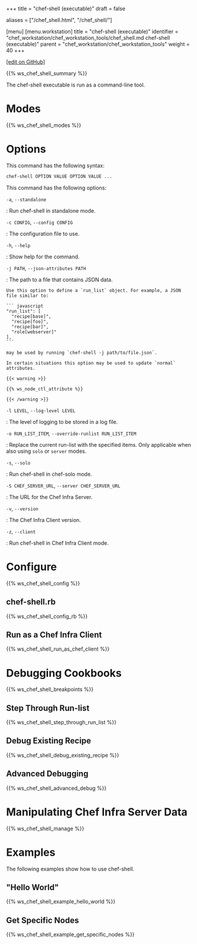 +++
title = "chef-shell (executable)"
draft = false

aliases = ["/chef_shell.html", "/chef_shell/"]

[menu]
  [menu.workstation]
    title = "chef-shell (executable)"
    identifier = "chef_workstation/chef_workstation_tools/chef_shell.md chef-shell (executable)"
    parent = "chef_workstation/chef_workstation_tools"
    weight = 40
+++

[\[edit on GitHub\]](https://github.com/chef/chef-workstation/blob/master/www/content/workstation/ctl_chef_shell.md)

{{% ws_chef_shell_summary %}}

The chef-shell executable is run as a command-line tool.

Modes
=====

{{% ws_chef_shell_modes %}}

Options
=======

This command has the following syntax:

``` bash
chef-shell OPTION VALUE OPTION VALUE ...
```

This command has the following options:

`-a`, `--standalone`

:   Run chef-shell in standalone mode.

`-c CONFIG`, `--config CONFIG`

:   The configuration file to use.

`-h`, `--help`

:   Show help for the command.

`-j PATH`, `--json-attributes PATH`

:   The path to a file that contains JSON data.

    Use this option to define a `run_list` object. For example, a JSON
    file similar to:

    ``` javascript
    "run_list": [
      "recipe[base]",
      "recipe[foo]",
      "recipe[bar]",
      "role[webserver]"
    ],
    ```

    may be used by running `chef-shell -j path/to/file.json`.

    In certain situations this option may be used to update `normal`
    attributes.

    {{< warning >}}

    {{% ws_node_ctl_attribute %}}

    {{< /warning >}}

`-l LEVEL`, `--log-level LEVEL`

:   The level of logging to be stored in a log file.

`-o RUN_LIST_ITEM`, `--override-runlist RUN_LIST_ITEM`

:   Replace the current run-list with the specified items. Only
    applicable when also using `solo` or `server` modes.

`-s`, `--solo`

:   Run chef-shell in chef-solo mode.

`-S CHEF_SERVER_URL`, `--server CHEF_SERVER_URL`

:   The URL for the Chef Infra Server.

`-v`, `--version`

:   The Chef Infra Client version.

`-z`, `--client`

:   Run chef-shell in Chef Infra Client mode.

Configure
=========

{{% ws_chef_shell_config %}}

chef-shell.rb
-------------

{{% ws_chef_shell_config_rb %}}

Run as a Chef Infra Client
--------------------------

{{% ws_chef_shell_run_as_chef_client %}}

Debugging Cookbooks
===================

{{% ws_chef_shell_breakpoints %}}

Step Through Run-list
---------------------

{{% ws_chef_shell_step_through_run_list %}}

Debug Existing Recipe
---------------------

{{% ws_chef_shell_debug_existing_recipe %}}

Advanced Debugging
------------------

{{% ws_chef_shell_advanced_debug %}}

Manipulating Chef Infra Server Data
===================================

{{% ws_chef_shell_manage %}}

Examples
========

The following examples show how to use chef-shell.

"Hello World"
-------------

{{% ws_chef_shell_example_hello_world %}}

Get Specific Nodes
------------------

{{% ws_chef_shell_example_get_specific_nodes %}}
